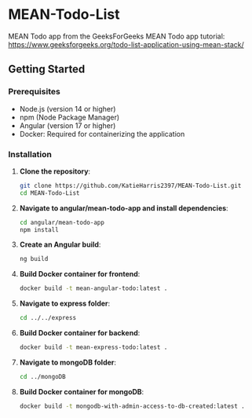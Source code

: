 # MEAN-Todo-List
MEAN Todo app from the GeeksForGeeks MEAN Todo app tutorial: https://www.geeksforgeeks.org/todo-list-application-using-mean-stack/ 

## Getting Started

### Prerequisites

- Node.js (version 14 or higher)
- npm (Node Package Manager)
- Angular (version 17 or higher)
- Docker: Required for containerizing the application

### Installation

1. **Clone the repository**:
   ```bash
   git clone https://github.com/KatieHarris2397/MEAN-Todo-List.git
   cd MEAN-Todo-List
   ```
2. **Navigate to angular/mean-todo-app and install dependencies**:
   ```bash
   cd angular/mean-todo-app
   npm install
   ```
3. **Create an Angular build**:
   ```bash
   ng build
   ```
4. **Build Docker container for frontend**:
   ```bash
   docker build -t mean-angular-todo:latest .
   ```
5. **Navigate to express folder**:
   ```bash
   cd ../../express
   ```
6. **Build Docker container for backend**:
   ```bash
   docker build -t mean-express-todo:latest .
   ```
7. **Navigate to mongoDB folder**:
   ```bash
   cd ../mongoDB
   ```
8. **Build Docker container for mongoDB**:
   ```bash
   docker build -t mongodb-with-admin-access-to-db-created:latest .
